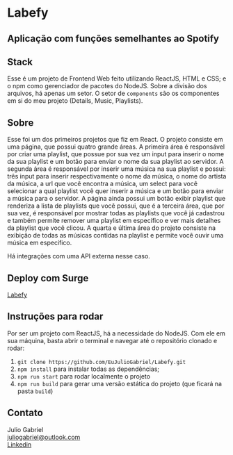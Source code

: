 # Labefy

## Aplicação com funções semelhantes ao Spotify

## Stack
Esse é um projeto de Frontend Web feito utilizando ReactJS, HTML e CSS; 
e o npm como gerenciador de pacotes do NodeJS.
Sobre a divisão dos arquivos, há apenas um setor. O setor de `components` são 
os componentes em si do meu projeto (Details, Music, Playlists).

## Sobre
Esse foi um dos primeiros projetos que fiz em React.
O projeto consiste em uma página, que possui quatro grande áreas. A primeira área é responsável por criar uma playlist, que possue por sua vez um input para inserir o nome da sua playlist e um botão para enviar o nome da sua playlist ao servidor.
A segunda área é responsável por inserir uma música na sua playlist e possui: três input para inserir respectivamente o nome da música, o nome do artista da música, a url que você encontra a música, um select para você selecionar a qual playlist você quer inserir a música e um botão para enviar a música para o servidor.
A página ainda possui um botão exibir playlist que renderiza a lista de playlists que você possui, que é a terceira área, que por sua vez, é responsável por mostrar todas as playlists que você já cadastrou e também permite remover uma playlist em específico e ver mais detalhes da playlist que você clicou.
A quarta e última área do projeto consiste na exibição de todas as músicas contidas na playlist e permite você ouvir uma música em específico.

Há integrações com uma API externa nesse caso.

## Deploy com Surge

<a href="http://labefyjulio.surge.sh/">Labefy</a>

## Instruções para rodar
Por ser um projeto com ReactJS, há a necessidade do NodeJS. Com ele em 
sua máquina, basta abrir o terminal e navegar até o repositório clonado e 
rodar:

1. `git clone https://github.com/EuJulioGabriel/Labefy.git`
2. `npm install` para instalar todas as dependências;
3. `npm run start` para rodar localmente o projeto
4. `npm run build` para gerar uma versão estática do projeto 
(que ficará na pasta `build`)

## Contato
Julio Gabriel<br>
juliogabriel@outlook.com<br>
<a href="https://www.linkedin.com/in/eujuliogabriel/">Linkedin</a>
